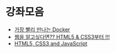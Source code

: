 # 강좌모음

- [가장 빨리 만나는 Docker](./가장%20빨리%20만나는%20Docker)
- [웹을 알고싶다면?? HTML5 & CSS3부터 !!!](./웹을%20알고싶다면%20-%20HTML5%20%26%20CSS3부터%20!!!)
- [HTML5, CSS3 and JavaScript](./HTML5%2C%20CSS3%20and%20JavaScript)
